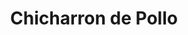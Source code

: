 ---
image:
title: Chicharron de Pollo
description: crispy pieces of free range chicken thighs topped with salsa criolla served with rice & black beans, organic salad and sweet potatoes
price: '12.65'
available: true
menu: platos
---